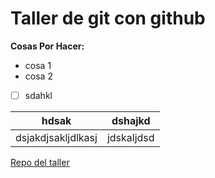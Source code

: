 # Taller de git con github

**Cosas Por Hacer:**
- cosa 1
- cosa 2

- [ ] sdahkl

| hdsak | dshajkd |
|-------|---------|
|dsjakdjsakljdlkasj| jdskaljdsd|

[Repo del taller](https://github.com/ElWazy/taller-git-github)